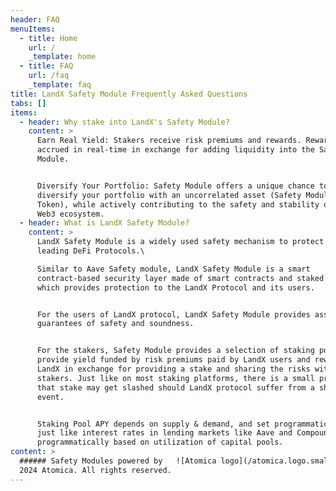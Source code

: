 ```yaml
---
header: FAQ
menuItems:
  - title: Home
    url: /
    _template: home
  - title: FAQ
    url: /faq
    _template: faq
title: LandX Safety Module Frequently Asked Questions
tabs: []
items:
  - header: Why stake into LandX's Safety Module?
    content: >
      Earn Real Yield: Stakers receive risk premiums and rewards. Rewards are
      accrued in real-time in exchange for adding liquidity into the Safety
      Module.  


      Diversify Your Portfolio: Safety Module offers a unique chance to
      diversify your portfolio with an uncorrelated asset (Safety Module Pool
      Token), while actively contributing to the safety and stability of the
      Web3 ecosystem.
  - header: What is LandX Safety Module?
    content: >
      LandX Safety Module is a widely used safety mechanism to protect users of
      leading DeFi Protocols.\

      Similar to Aave Safety module, LandX Safety Module is a smart
      contract-based security layer made of smart contracts and staked assets
      which provides protection to the LandX Protocol and its users.


      For the users of LandX protocol, LandX Safety Module provides asset-backed
      guarantees of safety and soundness.


      For the stakers, Safety Module provides a selection of staking pools which
      provide yield funded by risk premiums paid by LandX users and rewards from
      LandX in exchange for providing a stake and sharing the risks with other
      stakers. Just like on most staking platforms, there is a small probability
      that stake may get slashed should LandX protocol suffer from a shortfall
      event.


      Staking Pool APY depends on supply & demand, and set programmatically,
      just like interest rates in lending markets like Aave and Compound are set
      programmatically based on utilization of capital pools.
content: >
  ###### Safety Modules powered by   ![Atomica logo](/atomica.logo.small.svg) ©
  2024 Atomica. All rights reserved.
---
```


